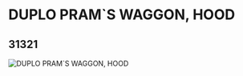 # DUPLO PRAM`S WAGGON, HOOD
## 31321
![DUPLO PRAM`S WAGGON, HOOD](https://lc-www-live-s.legocdn.com/media/bricks/5/2/4156105.jpg)